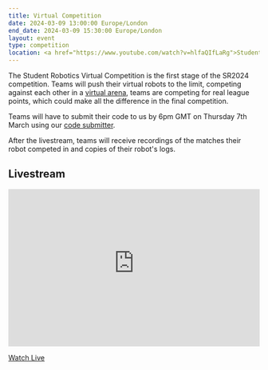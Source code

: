```yaml
---
title: Virtual Competition
date: 2024-03-09 13:00:00 Europe/London
end_date: 2024-03-09 15:30:00 Europe/London
layout: event
type: competition
location: <a href="https://www.youtube.com/watch?v=hlfaQIfLaRg">Student Robotics' YouTube Channel</a>
---
```


The Student Robotics Virtual Competition is the first stage of the SR2024 competition. Teams will push their virtual robots to the limit, competing against each other in a [virtual arena](https://studentrobotics.org/docs/simulator/), teams are competing for real league points, which could make all the difference in the final competition.

Teams will have to submit their code to us by 6pm GMT on Thursday 7th March using our [code submitter](https://studentrobotics.org/code-submitter/).

After the livestream, teams will receive recordings of the matches their robot competed in and copies of their robot's logs.

## Livestream

<iframe title="Livestream of the virtual competition" width="100%" height="315" src="https://www.youtube-nocookie.com/embed/hlfaQIfLaRg" frameborder="0" allow="accelerometer; autoplay; encrypted-media; gyroscope; picture-in-picture" allowfullscreen></iframe>

[Watch Live](https://www.youtube.com/watch?v=hlfaQIfLaRg)
